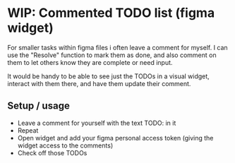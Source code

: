 # WIP: Commented TODO list (figma widget)

For smaller tasks within figma files i often leave a comment for myself. I can use the "Resolve" function to mark them as done, and also comment on them to let others know they are complete or need input.

It would be handy to be able to see just the TODOs in a visual widget, interact with them there, and have them update their comment.

## Setup / usage

- Leave a comment for yourself with the text TODO: in it
- Repeat
- Open widget and add your figma personal access token (giving the widget access to the comments)
- Check off those TODOs